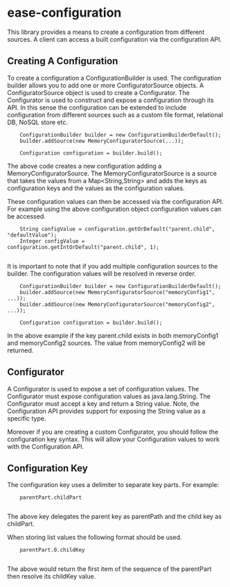 # ease-configuration

This library provides a means to create a configuration from different sources.  A client can access a built configuration via the configuration API.



## Creating A Configuration
To create a configuration a ConfigurationBuilder is used.  The configuration builder allows you to add one or more ConfiguratorSource objects.  A ConfiguratorSource object is used to create a Configurator.  The Configurator is used to construct and expose a configuration through its API.  In this sense the configuration can be extended to include configuration from different sources such as a custom file format, relational DB, NoSQL store etc.  


```
	ConfigurationBuilder builder = new ConfigurationBuilderDefault();
	builder.addSource(new MemoryConfiguratorSource(...));

	Configuration configuration = builder.build();

```


The above code creates a new configuration adding a MemoryConfiguratorSource. The MemoryConfiguratorSource is a source that takes the values from a Map<String,String> and adds the keys as configuration keys and the values as the configuration values.


These configuration values can then be accessed via the configuration API.  For example using the above configuration object configuration values can be accessed.


```
	String configValue = configuration.getOrDefault("parent.child", "defaultValue");
	Integer configValue = configuration.getIntOrDefault("parent.child", 1);
	
```

It is important to note that if you add multiple configuration sources to the builder.  The configuration values will be resolved in reverse order.  


```
	ConfigurationBuilder builder = new ConfigurationBuilderDefault();
	builder.addSource(new MemoryConfiguratorSource("memoryConfig1", ...));
	builder.addSource(new MemoryConfiguratorSource("memoryConfig2", ...));

	Configuration configuration = builder.build();

```

In the above example if the key parent.child exists in both memoryConfig1 and memoryConfig2 sources.  The value from memoryConfig2 will be returned.




## Configurator
A Configurator is used to expose a set of configuration values.  The Configurator must expose configuration values as java.lang.String.  The Configurator must accept a key and return a String value. Note, the Configuration API provides support for exposing the String value as a specific type. 

Moreover if you are creating a custom Configurator, you should follow the configuration key syntax.  This will allow your Configuration values to work with the Configuration API. 


## Configuration Key
The configuration key uses a delimiter to separate key parts.  For example:


```
	parentPart.childPart
	
```

The above key delegates the parent key as parentPath and the child key as childPart.


When storing list values the following format should be used.

```
	parentPart.0.childKey	
	
```

The above would return the first item of the sequence of the parentPart then resolve its childKey value.


   


